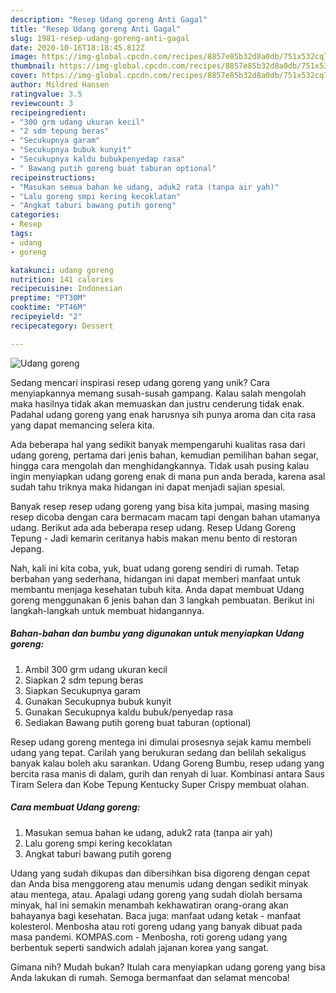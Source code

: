 ```yaml
---
description: "Resep Udang goreng Anti Gagal"
title: "Resep Udang goreng Anti Gagal"
slug: 1981-resep-udang-goreng-anti-gagal
date: 2020-10-16T18:18:45.812Z
image: https://img-global.cpcdn.com/recipes/8857e85b32d8a0db/751x532cq70/udang-goreng-foto-resep-utama.jpg
thumbnail: https://img-global.cpcdn.com/recipes/8857e85b32d8a0db/751x532cq70/udang-goreng-foto-resep-utama.jpg
cover: https://img-global.cpcdn.com/recipes/8857e85b32d8a0db/751x532cq70/udang-goreng-foto-resep-utama.jpg
author: Mildred Hansen
ratingvalue: 3.5
reviewcount: 3
recipeingredient:
- "300 grm udang ukuran kecil"
- "2 sdm tepung beras"
- "Secukupnya garam"
- "Secukupnya bubuk kunyit"
- "Secukupnya kaldu bubukpenyedap rasa"
- " Bawang putih goreng buat taburan optional"
recipeinstructions:
- "Masukan semua bahan ke udang, aduk2 rata (tanpa air yah)"
- "Lalu goreng smpi kering kecoklatan"
- "Angkat taburi bawang putih goreng"
categories:
- Resep
tags:
- udang
- goreng

katakunci: udang goreng 
nutrition: 141 calories
recipecuisine: Indonesian
preptime: "PT30M"
cooktime: "PT46M"
recipeyield: "2"
recipecategory: Dessert

---
```



![Udang goreng](https://img-global.cpcdn.com/recipes/8857e85b32d8a0db/751x532cq70/udang-goreng-foto-resep-utama.jpg)

Sedang mencari inspirasi resep udang goreng yang unik? Cara menyiapkannya memang susah-susah gampang. Kalau salah mengolah maka hasilnya tidak akan memuaskan dan justru cenderung tidak enak. Padahal udang goreng yang enak harusnya sih punya aroma dan cita rasa yang dapat memancing selera kita.

Ada beberapa hal yang sedikit banyak mempengaruhi kualitas rasa dari udang goreng, pertama dari jenis bahan, kemudian pemilihan bahan segar, hingga cara mengolah dan menghidangkannya. Tidak usah pusing kalau ingin menyiapkan udang goreng enak di mana pun anda berada, karena asal sudah tahu triknya maka hidangan ini dapat menjadi sajian spesial.

Banyak resep resep udang goreng yang bisa kita jumpai, masing masing resep dicoba dengan cara bermacam macam tapi dengan bahan utamanya udang. Berikut ada ada beberapa resep udang. Resep Udang Goreng Tepung - Jadi kemarin ceritanya habis makan menu bento di restoran Jepang.


Nah, kali ini kita coba, yuk, buat udang goreng sendiri di rumah. Tetap berbahan yang sederhana, hidangan ini dapat memberi manfaat untuk membantu menjaga kesehatan tubuh kita. Anda dapat membuat Udang goreng menggunakan 6 jenis bahan dan 3 langkah pembuatan. Berikut ini langkah-langkah untuk membuat hidangannya.

<!--inarticleads1-->

##### Bahan-bahan dan bumbu yang digunakan untuk menyiapkan Udang goreng:

1. Ambil 300 grm udang ukuran kecil
1. Siapkan 2 sdm tepung beras
1. Siapkan Secukupnya garam
1. Gunakan Secukupnya bubuk kunyit
1. Gunakan Secukupnya kaldu bubuk/penyedap rasa
1. Sediakan  Bawang putih goreng buat taburan (optional)


Resep udang goreng mentega ini dimulai prosesnya sejak kamu membeli udang yang tepat. Carilah yang berukuran sedang dan belilah sekaligus banyak kalau boleh aku sarankan. Udang Goreng Bumbu, resep udang yang bercita rasa manis di dalam, gurih dan renyah di luar. Kombinasi antara Saus Tiram Selera dan Kobe Tepung Kentucky Super Crispy membuat olahan. 

<!--inarticleads2-->

##### Cara membuat Udang goreng:

1. Masukan semua bahan ke udang, aduk2 rata (tanpa air yah)
1. Lalu goreng smpi kering kecoklatan
1. Angkat taburi bawang putih goreng


Udang yang sudah dikupas dan dibersihkan bisa digoreng dengan cepat dan Anda bisa menggoreng atau menumis udang dengan sedikit minyak atau mentega, atau. Apalagi udang goreng yang sudah diolah bersama minyak, hal ini semakin menambah kekhawatiran orang-orang akan bahayanya bagi kesehatan. Baca juga: manfaat udang ketak - manfaat kolesterol. Menbosha atau roti goreng udang yang banyak dibuat pada masa pandemi. KOMPAS.com - Menbosha, roti goreng udang yang berbentuk seperti sandwich adalah jajanan korea yang sangat. 

Gimana nih? Mudah bukan? Itulah cara menyiapkan udang goreng yang bisa Anda lakukan di rumah. Semoga bermanfaat dan selamat mencoba!
